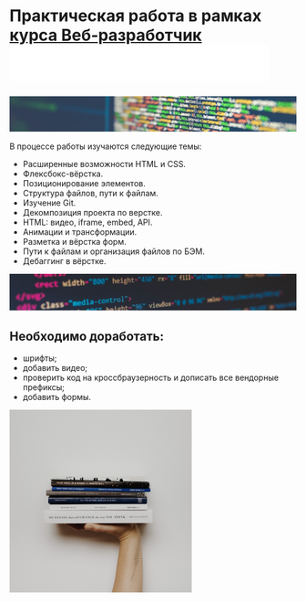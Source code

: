 # Практическая работа в рамках [курса Веб‑разработчик](https://practicum.yandex.ru/web/) ![лого Яндекс Практикум](./images/logo_place_footer.svg)

![изображение кода на экране](./images/code.jpeg)

В процессе работы изучаются следующие темы:

- Расширенные возможности HTML и CSS.
- Флексбокс-вёрстка.
- Позиционирование элементов.
- Структура файлов, пути к файлам.
- Изучение Git.
- Декомпозиция проекта по верстке.
- HTML: видео, iframe, embed, API.
- Анимации и трансформации.
- Разметка и вёрстка форм.
- Пути к файлам и организация файлов по БЭМ.
- Дебаггинг в вёрстке.

![изображение кода на экране](./images/code-2.PNG)

## Необходимо доработать:

- шрифты;
- добавить видео;
- проверить код на кроссбраузерность и дописать все вендорные префиксы;
- добавить формы.

![книги-символ знаний](./images/cards-competence.png)
